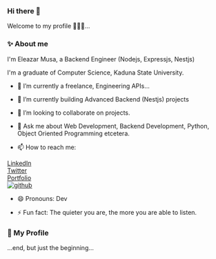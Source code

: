 



### Hi there 👋

Welcome to my profile 🙂🙂🙂...

### ✨ About me

I'm Eleazar Musa, a Backend Engineer (Nodejs, Expressjs, Nestjs)

I'm a graduate of Computer Science, Kaduna State University.

- 🔭 I’m currently a freelance, Engineering APIs...

- 🌱 I’m currently building Advanced Backend (Nestjs) projects 

- 👯 I’m looking to collaborate on projects.

- 💬 Ask me about Web Development, Backend Development, Python, Object Oriented Programming etcetera.

- 📫 How to reach me: 

<a target="_blank" href="https://www.linkedin.com/in/eleazar-shekoaga-musa-09a70519a">LinkedIn</a>
<br>
<a target="_blank" href="https://mobile.twitter.com/MusaEleazar1">Twitter</a>
<br>
   <a target="_blank" href="https://super-basbousa-130d7c.netlify.app/
">Portfolio</a> <br>
 <a target="_blank" href="https://github.com/anonfedora">
![github](https://img.shields.io/badge/GitHub-000000?style=for-the-badge&logo=GitHub&logoColor=white)
</a>
- 😄 Pronouns: Dev

- ⚡ Fun fact: The quieter you are, the more you are able to listen.

### 💬 My Profile

...end, but just the beginning...











